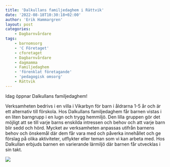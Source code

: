 ```yaml
---
title: 'Dalkullans familjedaghem i Rättvik'
date: '2022-08-18T10:30:18+02:00'
author: 'Erik Hammargren'
layout: post
categories:
    - Dagbarnvårdare
tags:
    - barnomsorg
    - 'C Företaget'
    - cforetaget
    - Dagbarnvårdare
    - dagmamma
    - Familjedaghem
    - 'förenklat företagande'
    - 'pedagogisk omsorg'
    - Rättvik
---
```


Idag öppnar Dalkullans familjedaghem!

Verksamheten bedrivs i en villa i Vikarbyn för barn i åldrarna 1-5 år och är ett alternativ till förskola. Hos Dalkullans familjedaghem får barnen vistas i en liten barngrupp i en lugn och trygg hemmiljö. Den lilla gruppen gör det möjligt att se till varje barns enskilda intressen och behov och att varje barn blir sedd och hörd. Mycket av verksamheten anpassas utifrån barnens behov och önskemål där dem får vara med och påverka innehållet och ge förslag på olika aktiviteter, utflykter eller teman som vi kan arbeta med. Hos Dalkullan erbjuds barnen en varierande lärmiljö där barnen får utvecklas i sin takt.

![](http://xn--dagbarnvrdare-wfb.se/wp-content/uploads/2022/02/stod-1130x848.webp)